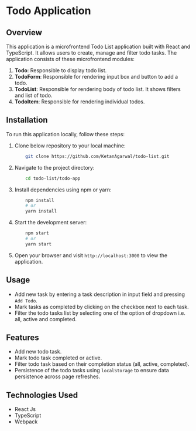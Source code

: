 # Todo Application

## Overview

This application is a microfrontend Todo List application built with React and TypeScript. It allows users to create, manage and filter todo tasks. The application consists of these microfrontend modules:

1. **Todo**: Responsible to display todo list.
2. **TodoForm**: Responsible for rendering input box and button to add a todo.
3. **TodoList**: Responsible for rendering body of todo list. It shows filters and list of todo.
4. **TodoItem**: Responsible for rendering individual todos.

## Installation

To run this application locally, follow these steps:

1. Clone below repository to your local machine:

   ```bash
       git clone https://github.com/KetanAgarwal/todo-list.git
   ```

2. Navigate to the project directory:

   ```bash
       cd todo-list/todo-app
   ```

3. Install dependencies using npm or yarn:

   ```bash
       npm install
       # or
       yarn install
   ```

4. Start the development server:

   ```bash
       npm start
       # or
       yarn start
   ```

5. Open your browser and visit `http://localhost:3000` to view the application.

## Usage

- Add new task by entering a task description in input field and pressing `Add Todo`.
- Mark tasks as completed by clicking on the checkbox next to each task.
- Filter the todo tasks list by selecting one of the option of dropdown i.e. all, active and completed.

## Features

- Add new todo task.
- Mark todo task completed or active.
- Filter todo task based on their completion status (all, active, completed).
- Persistence of the todo tasks using `localStorage` to ensure data persistence across page refreshes.


## Technologies Used

- React Js
- TypeScript
- Webpack